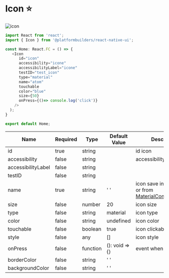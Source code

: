 
# Icon ⭐

![icon  ](https://user-images.githubusercontent.com/44801113/81093060-ed62a800-8ed7-11ea-841b-65b39a661e00.jpeg)



```js
import React from 'react';
import { Icon } from '@platformbuilders/react-native-ui';

const Home: React.FC = () => {
   <Icon
      id="icon"
      accessibility="icone"
      accessibilityLabel="icone"
      testID="test_icon"
      type="material"
      name="atom"
      touchable
      color="blue"
      size={50}
      onPress={()=> console.log('click')}
    />
  );
}

export default Home;
```


| Name  | Required | Type | Default Value | Description 
| ------------- | ------------- | ------------- |------------- |------------- |
| id | true | string |  | id icon |
| accessibility | false | string |  |accessibility |
| accessibilityLabel | false | string |  | |
| testID | false | string |  | |
| name | true | string | ' ' | icon save in application or from [MaterialCommunityIcons](https://materialdesignicons.com/) |
| size | false | number | 20  | icon size |
| type | false | string | material  | icon type |
| color | false | string | undefined  | icon color |
| touchable | false | boolean | true  | icon clickable |
| style | false | any | []  | icon style |
| onPress | false | function | (): void => {}  | event when click in icon |
| borderColor | false | string | ' '  |  |
| backgroundColor | false | string | ' '  |  |


